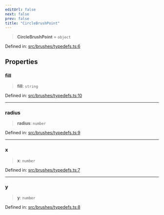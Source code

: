```yaml
---
editUrl: false
next: false
prev: false
title: "CircleBrushPoint"
---
```


> **CircleBrushPoint** = `object`

Defined in: [src/brushes/typedefs.ts:6](https://github.com/fabricjs/fabric.js/blob/e114448a1bce9b68a3e1bba337bc0c83a35c1aa5/src/brushes/typedefs.ts#L6)

## Properties

### fill

> **fill**: `string`

Defined in: [src/brushes/typedefs.ts:10](https://github.com/fabricjs/fabric.js/blob/e114448a1bce9b68a3e1bba337bc0c83a35c1aa5/src/brushes/typedefs.ts#L10)

***

### radius

> **radius**: `number`

Defined in: [src/brushes/typedefs.ts:9](https://github.com/fabricjs/fabric.js/blob/e114448a1bce9b68a3e1bba337bc0c83a35c1aa5/src/brushes/typedefs.ts#L9)

***

### x

> **x**: `number`

Defined in: [src/brushes/typedefs.ts:7](https://github.com/fabricjs/fabric.js/blob/e114448a1bce9b68a3e1bba337bc0c83a35c1aa5/src/brushes/typedefs.ts#L7)

***

### y

> **y**: `number`

Defined in: [src/brushes/typedefs.ts:8](https://github.com/fabricjs/fabric.js/blob/e114448a1bce9b68a3e1bba337bc0c83a35c1aa5/src/brushes/typedefs.ts#L8)
